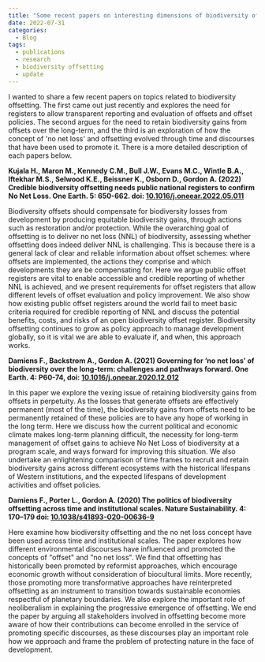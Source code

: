 ```yaml
---
title: "Some recent papers on interesting dimensions of biodiversity offsetting"
date: 2022-07-31
categories:
  - Blog
tags:
  - publications
  - research
  - biodiversity offsetting
  - update
---
```


I wanted to share a few recent papers on topics related to biodiversity offsetting. The first came out just recently and explores the need for registers to allow transparent reporting and evaluation of offsets and offset policies. The second argues for the need to retain biodiversity gains from offsets over the long-term, and the third is an exploration of how the concept of 'no net loss' and offsetting evolved through time and discourses that have been used to promote it. There is a more detailed description of each papers below.


**Kujala H., Maron M., Kennedy C.M., Bull J.W., Evans M.C., Wintle B.A., Iftekhar M.S., Selwood K.E., Beissner K., Osborn D., Gordon A. (2022) Credible biodiversity offsetting needs public national registers to confirm No Net Loss. One Earth. 5: 650-662. doi: [10.1016/j.oneear.2022.05.011](https://doi.org/10.1016/j.oneear.2022.05.011)**

Biodiversity offsets should compensate for biodiversity losses from development by producing equitable biodiversity gains, through actions such as restoration and/or protection. While the overarching goal of offsetting is to deliver no net loss (NNL) of biodiversity, assessing whether offsetting does indeed deliver NNL is challenging. This is because there is a general lack of clear and reliable information about offset schemes: where offsets are implemented, the actions they comprise and which developments they are be compensating for. Here we argue public offset registers are vital to enable accessible and credible reporting of whether NNL is achieved, and we present requirements for offset registers that allow different levels of offset evaluation and policy improvement. We also show how existing public offset registers around the world fail to meet basic criteria required for credible reporting of NNL and discuss the potential benefits, costs, and risks of an open biodiversity offset register. Biodiversity offsetting continues to grow as policy approach to manage development globally, so it is vital we are able to evaluate if, and when, this approach works.


**Damiens F., Backstrom A., Gordon A. (2021) Governing for ‘no net loss’ of biodiversity over the long-term: challenges and pathways forward. One Earth. 4: P60-74, doi: [10.1016/j.oneear.2020.12.012](https://doi.org/10.1016/j.oneear.2020.12.012)**

In this paper we explore the vexing issue of retaining biodiversity gains from offsets in perpetuity. As the losses that generate offsets are effectively permanent (most of the time), the biodiversity gains from offsets need to be permanently retained of these policies are to have any hope of working in the long term. Here we discuss how the current political and economic climate makes long-term planning difficult, the necessity for long-term management of offset gains to achieve No Net Loss of biodiversity at a program scale, and ways forward for improving this situation. We also undertake an enlightening  comparison of time frames to recruit and retain biodiversity gains across different ecosystems with the historical lifespans of Western institutions, and the expected lifespans of development activities and offset policies.


**Damiens F., Porter L., Gordon A. (2020) The politics of biodiversity offsetting across time and institutional scales. Nature Sustainability. 4: 170–179 doi: [10.1038/s41893-020-00636-9](https://www.nature.com/articles/s41893-020-00636-9)**

Here examine how biodiversity offsetting and the no net loss concept have been used across time and institutional scales. The paper explores how different environmental discourses have influenced and promoted the concepts of "offset" and "no net loss". We find that offsetting has historically been promoted by reformist approaches, which encourage economic growth without consideration of biocultural limits. More recently, those promoting more transformative approaches have reinterpreted offsetting as an instrument to transition towards sustainable economies respectful of planetary boundaries. We also explore the important role of neoliberalism in explaining the progressive emergence of offsetting. We end the paper by arguing all stakeholders involved in offsetting become more aware of how their contributions can become enrolled in the service of promoting specific discourses, as these discourses play an important role how we approach and frame the problem of protecting nature in the face of development.

